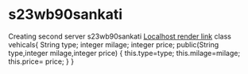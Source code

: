 # s23wb90sankati
Creating second server s23wb90sankati
[Localhost render link](https://s23wb90sankati.onrender.com/)
class vehicals{ String type; integer milage; integer price; public(String type,integer milage,integer price) { this.type=type; this.milage=milage; this.price= price; } }
